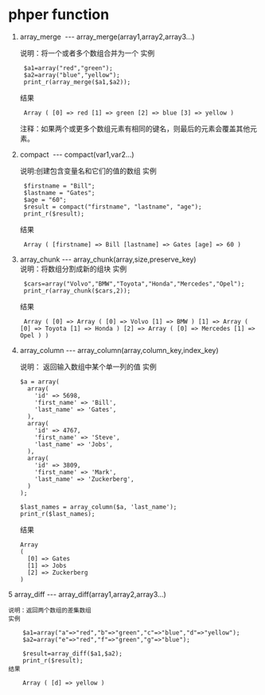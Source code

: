 # phper function #
	
	
1. array_merge  ---  array_merge(array1,array2,array3...)

	说明：将一个或者多个数组合并为一个
	实例
	
		$a1=array("red","green");
		$a2=array("blue","yellow");
		print_r(array_merge($a1,$a2));
	
	结果
	
		Array ( [0] => red [1] => green [2] => blue [3] => yellow )

	注释：如果两个或更多个数组元素有相同的键名，则最后的元素会覆盖其他元素。

2. compact  ---  compact(var1,var2...)

	说明:创建包含变量名和它们的值的数组
	实例
	
		$firstname = "Bill";
		$lastname = "Gates";
		$age = "60";
		$result = compact("firstname", "lastname", "age");
		print_r($result);
	结果
	
		Array ( [firstname] => Bill [lastname] => Gates [age] => 60 )

3. array_chunk  ---  array_chunk(array,size,preserve_key) 
	<br>说明：将数组分割成新的组块
	实例
	
		$cars=array("Volvo","BMW","Toyota","Honda","Mercedes","Opel");
		print_r(array_chunk($cars,2));
	结果
	
		Array ( [0] => Array ( [0] => Volvo [1] => BMW ) [1] => Array ( [0] => Toyota [1] => Honda ) [2] => Array ( [0] => Mercedes [1] => Opel ) )
		
4.  array_column  ---  array_column(array,column_key,index_key)

	说明： 返回输入数组中某个单一列的值
	实例
	
		$a = array(
		  array(
		    'id' => 5698,
		    'first_name' => 'Bill',
		    'last_name' => 'Gates',
		  ),
		  array(
		    'id' => 4767,
		    'first_name' => 'Steve',
		    'last_name' => 'Jobs',
		  ),
		  array(
		    'id' => 3809,
		    'first_name' => 'Mark',
		    'last_name' => 'Zuckerberg',
		  )
		);

		$last_names = array_column($a, 'last_name');
		print_r($last_names);
	结果
	
		Array
		(
		  [0] => Gates
		  [1] => Jobs
		  [2] => Zuckerberg
		)

5  array_diff  ---  array_diff(array1,array2,array3...)

	说明：返回两个数组的差集数组
	实例
	
		$a1=array("a"=>"red","b"=>"green","c"=>"blue","d"=>"yellow");
		$a2=array("e"=>"red","f"=>"green","g"=>"blue");

		$result=array_diff($a1,$a2);
		print_r($result);
	结果
	
		Array ( [d] => yellow )
